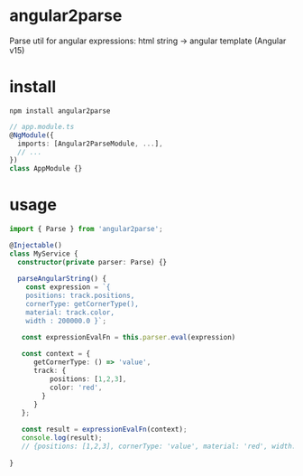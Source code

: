 # angular2parse
Parse util for angular expressions:  html string -> angular template (Angular v15) 

# install 
`npm install angular2parse`

```typescript 
// app.module.ts
@NgModule({
  imports: [Angular2ParseModule, ...],
  // ...
})
class AppModule {}
```
# usage 
```typescript
import { Parse } from 'angular2parse';

@Injectable()
class MyService {
  constructor(private parser: Parse) {}
  
  parseAngularString() {
    const expression = `{
	positions: track.positions,
	cornerType: getCornerType(),
	material: track.color,
	width : 200000.0 }`;

   const expressionEvalFn = this.parser.eval(expression)
  
   const context = {
      getCornerType: () => 'value',
      track: {
          positions: [1,2,3],
          color: 'red',
        }
      }
   };
    
   const result = expressionEvalFn(context);
   console.log(result);
   // {positions: [1,2,3], cornerType: 'value', material: 'red', width: 2000}
  
}

```

```
